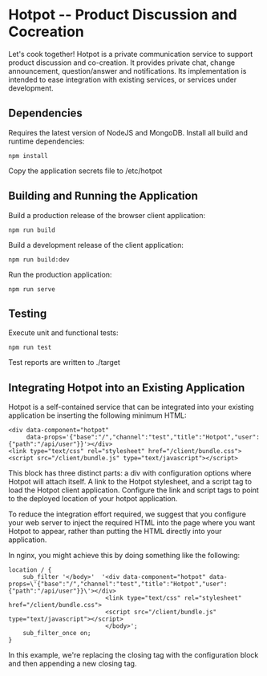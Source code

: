 Hotpot -- Product Discussion and Cocreation
===========================================

Let's cook together! Hotpot is a private communication service to
support product discussion and co-creation. It provides private chat, 
change announcement, question/answer and notifications. Its
implementation is intended to ease integration with existing services,
or services under development.


## Dependencies

Requires the latest version of NodeJS and MongoDB. Install all build and
runtime dependencies:

    npm install

Copy the application secrets file to /etc/hotpot


## Building and Running the Application

Build a production release of the browser client application:

    npm run build
    
Build a development release of the client application:

    npm run build:dev    
    
Run the production application:

    npm run serve


## Testing

Execute unit and functional tests:

    npm run test

Test reports are written to ./target


## Integrating Hotpot into an Existing Application

Hotpot is a self-contained service that can be integrated into your 
existing application be inserting the following minimum HTML: 

    <div data-component="hotpot"
         data-props='{"base":"/","channel":"test","title":"Hotpot","user":{"path":"/api/user"}}'></div>
    <link type="text/css" rel="stylesheet" href="/client/bundle.css">
    <script src="/client/bundle.js" type="text/javascript"></script>

This block has three distinct parts: a div with configuration options
where Hotpot will attach itself. A link to the Hotpot stylesheet, and 
a script tag to load the Hotpot client application. Configure the link
and script tags to point to the deployed location of your hotpot
application.

To reduce the integration effort required, we suggest that you configure
your web server to inject the required HTML into the page where you
want Hotpot to appear, rather than putting the HTML directly into your
application.

In nginx, you might achieve this by doing something like the following:

    location / {
        sub_filter '</body>'  '<div data-component="hotpot" data-props=\'{"base":"/","channel":"test","title":"Hotpot","user":{"path":"/api/user"}}\'></div>
                               <link type="text/css" rel="stylesheet" href="/client/bundle.css">
                               <script src="/client/bundle.js" type="text/javascript"></script>
                               </body>';
        sub_filter_once on;
    }

In this example, we're replacing the closing </body> tag with the 
configuration block and then appending a new closing </body> tag.
